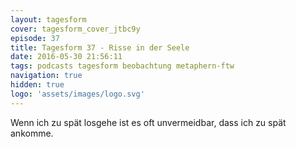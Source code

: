 ```yaml
---
layout: tagesform
cover: tagesform_cover_jtbc9y
episode: 37
title: Tagesform 37 - Risse in der Seele
date: 2016-05-30 21:56:11
tags: podcasts tagesform beobachtung metaphern-ftw
navigation: true
hidden: true
logo: 'assets/images/logo.svg'
---
```


Wenn ich zu spät losgehe ist es oft unvermeidbar, 
dass ich zu spät ankomme.
